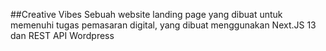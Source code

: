 ##Creative Vibes
Sebuah website landing page yang dibuat untuk memenuhi tugas pemasaran digital, yang dibuat menggunakan Next.JS 13 dan REST API Wordpress
